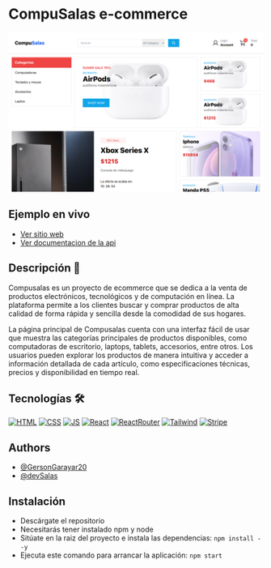 # CompuSalas e-commerce

![Imagen del proyecto](./public/compusalas-ecommerce.png)

## Ejemplo en vivo

- [Ver sitio web](https://e-commerce-ecru-alpha.vercel.app/)
- [Ver documentacion de la api](https://doc-ecommerce.netlify.app/docs/rutas/rutas%20de%20usuario/)

## Descripción 📑

Compusalas es un proyecto de ecommerce que se dedica a la venta de productos electrónicos, tecnológicos y de computación en línea. La plataforma permite a los clientes buscar y comprar productos de alta calidad de forma rápida y sencilla desde la comodidad de sus hogares.

La página principal de Compusalas cuenta con una interfaz fácil de usar que muestra las categorías principales de productos disponibles, como computadoras de escritorio, laptops, tablets, accesorios, entre otros. Los usuarios pueden explorar los productos de manera intuitiva y acceder a información detallada de cada artículo, como especificaciones técnicas, precios y disponibilidad en tiempo real.

## Tecnologías 🛠

<!-- Iconos sacados de: https://github.com/hendrasob/badges/blob/master/README.md y https://github.com/alexandresanlim/Badges4-README.md-Profile -->

[![HTML](https://img.shields.io/badge/HTML5-E34F26?style=for-the-badge&logo=html5&logoColor=white)](https://es.wikipedia.org/wiki/HTML5)
[![CSS](https://img.shields.io/badge/CSS3-1572B6?style=for-the-badge&logo=css3&logoColor=white)](https://es.wikipedia.org/wiki/CSS)
[![JS](https://img.shields.io/badge/JavaScript-F7DF1E?style=for-the-badge&logo=javascript&logoColor=black)](https://es.wikipedia.org/wiki/JavaScript)
[![React](https://img.shields.io/badge/React-20232A?style=for-the-badge&logo=react&logoColor=61DAFB)](https://es.wikipedia.org/wiki/HTML5)
[![ReactRouter](https://img.shields.io/badge/React_Router-CA4245?style=for-the-badge&logo=react-router&logoColor=white)](https://es.wikipedia.org/wiki/HTML5)
[![Tailwind](https://img.shields.io/badge/Tailwind_CSS-38B2AC?style=for-the-badge&logo=tailwind-css&logoColor=white)](https://es.wikipedia.org/wiki/HTML5)
[![Stripe](https://img.shields.io/badge/Stripe-626CD9?style=for-the-badge&logo=Stripe&logoColor=white)](https://es.wikipedia.org/wiki/HTML5)

## Authors

- [@GersonGarayar20](https://www.github.com/octokatherine)
- [@devSalas](https://www.github.com/octokatherine)

## Instalación

- Descárgate el repositorio
- Necesitarás tener instalado npm y node
- Sitúate en la raiz del proyecto e instala las dependencias: `npm install --y`
- Ejecuta este comando para arrancar la aplicación: `npm start`
